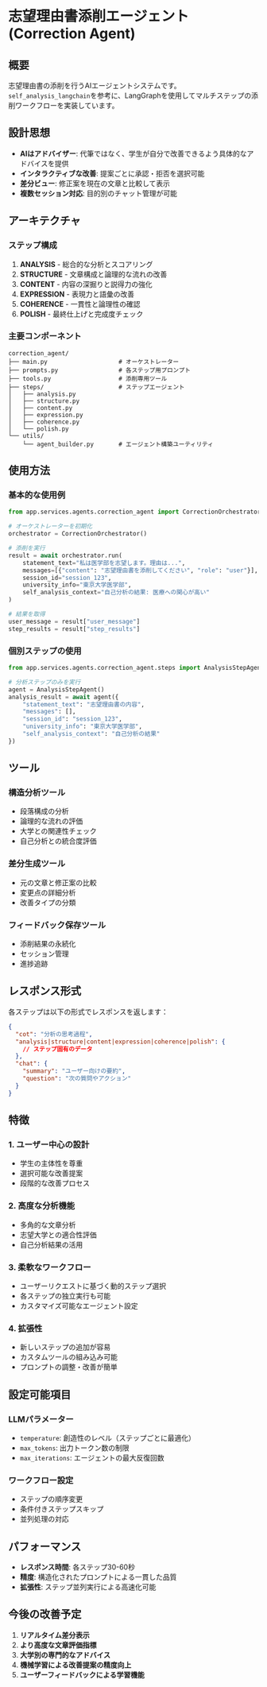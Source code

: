 # 志望理由書添削エージェント (Correction Agent)

## 概要

志望理由書の添削を行うAIエージェントシステムです。`self_analysis_langchain`を参考に、LangGraphを使用してマルチステップの添削ワークフローを実装しています。

## 設計思想

- **AIはアドバイザー**: 代筆ではなく、学生が自分で改善できるよう具体的なアドバイスを提供
- **インタラクティブな改善**: 提案ごとに承認・拒否を選択可能
- **差分ビュー**: 修正案を現在の文章と比較して表示
- **複数セッション対応**: 目的別のチャット管理が可能

## アーキテクチャ

### ステップ構成

1. **ANALYSIS** - 総合的な分析とスコアリング
2. **STRUCTURE** - 文章構成と論理的な流れの改善
3. **CONTENT** - 内容の深掘りと説得力の強化
4. **EXPRESSION** - 表現力と語彙の改善
5. **COHERENCE** - 一貫性と論理性の確認
6. **POLISH** - 最終仕上げと完成度チェック

### 主要コンポーネント

```
correction_agent/
├── main.py                    # オーケストレーター
├── prompts.py                 # 各ステップ用プロンプト
├── tools.py                   # 添削専用ツール
├── steps/                     # ステップエージェント
│   ├── analysis.py
│   ├── structure.py
│   ├── content.py
│   ├── expression.py
│   ├── coherence.py
│   └── polish.py
└── utils/
    └── agent_builder.py       # エージェント構築ユーティリティ
```

## 使用方法

### 基本的な使用例

```python
from app.services.agents.correction_agent import CorrectionOrchestrator

# オーケストレーターを初期化
orchestrator = CorrectionOrchestrator()

# 添削を実行
result = await orchestrator.run(
    statement_text="私は医学部を志望します。理由は...",
    messages=[{"content": "志望理由書を添削してください", "role": "user"}],
    session_id="session_123",
    university_info="東京大学医学部",
    self_analysis_context="自己分析の結果: 医療への関心が高い"
)

# 結果を取得
user_message = result["user_message"]
step_results = result["step_results"]
```

### 個別ステップの使用

```python
from app.services.agents.correction_agent.steps import AnalysisStepAgent

# 分析ステップのみを実行
agent = AnalysisStepAgent()
analysis_result = await agent({
    "statement_text": "志望理由書の内容",
    "messages": [],
    "session_id": "session_123",
    "university_info": "東京大学医学部",
    "self_analysis_context": "自己分析の結果"
})
```

## ツール

### 構造分析ツール
- 段落構成の分析
- 論理的な流れの評価
- 大学との関連性チェック
- 自己分析との統合度評価

### 差分生成ツール
- 元の文章と修正案の比較
- 変更点の詳細分析
- 改善タイプの分類

### フィードバック保存ツール
- 添削結果の永続化
- セッション管理
- 進捗追跡

## レスポンス形式

各ステップは以下の形式でレスポンスを返します：

```json
{
  "cot": "分析の思考過程",
  "analysis|structure|content|expression|coherence|polish": {
    // ステップ固有のデータ
  },
  "chat": {
    "summary": "ユーザー向けの要約",
    "question": "次の質問やアクション"
  }
}
```

## 特徴

### 1. ユーザー中心の設計
- 学生の主体性を尊重
- 選択可能な改善提案
- 段階的な改善プロセス

### 2. 高度な分析機能
- 多角的な文章分析
- 志望大学との適合性評価
- 自己分析結果の活用

### 3. 柔軟なワークフロー
- ユーザーリクエストに基づく動的ステップ選択
- 各ステップの独立実行も可能
- カスタマイズ可能なエージェント設定

### 4. 拡張性
- 新しいステップの追加が容易
- カスタムツールの組み込み可能
- プロンプトの調整・改善が簡単

## 設定可能項目

### LLMパラメーター
- `temperature`: 創造性のレベル（ステップごとに最適化）
- `max_tokens`: 出力トークン数の制限
- `max_iterations`: エージェントの最大反復回数

### ワークフロー設定
- ステップの順序変更
- 条件付きステップスキップ
- 並列処理の対応

## パフォーマンス

- **レスポンス時間**: 各ステップ30-60秒
- **精度**: 構造化されたプロンプトによる一貫した品質
- **拡張性**: ステップ並列実行による高速化可能

## 今後の改善予定

1. **リアルタイム差分表示**
2. **より高度な文章評価指標**
3. **大学別の専門的なアドバイス**
4. **機械学習による改善提案の精度向上**
5. **ユーザーフィードバックによる学習機能** 